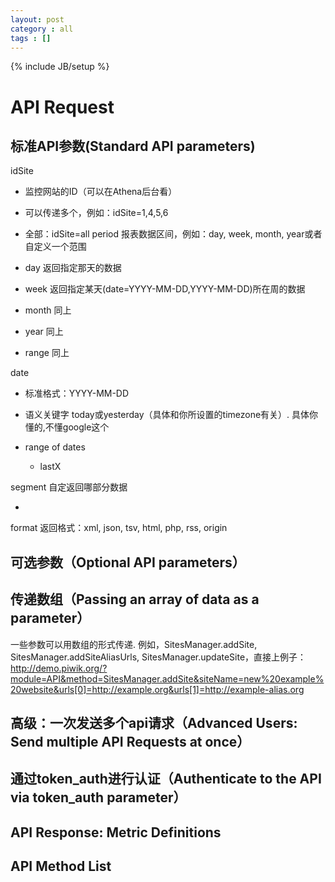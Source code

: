 ```yaml
---
layout: post
category : all
tags : []
---
```

{% include JB/setup %}


API Request
===================

标准API参数(Standard API parameters)
-------------

idSite

  - 监控网站的ID（可以在Athena后台看）
  - 可以传递多个，例如：idSite=1,4,5,6
  - 全部：idSite=all
period
报表数据区间，例如：day, week, month, year或者自定义一个范围

  - day 返回指定那天的数据
  - week 返回指定某天(date=YYYY-MM-DD,YYYY-MM-DD)所在周的数据
  - month 同上
  - year 同上
  - range 同上

date

  - 标准格式：YYYY-MM-DD
  - 语义关键字 today或yesterday（具体和你所设置的timezone有关）. 具体你懂的,不懂google这个
  - range of dates

    * lastX

segment 
自定返回哪部分数据

  - 

format
返回格式：xml, json, tsv, html, php, rss, origin

可选参数（Optional API parameters）
----------------



传递数组（Passing an array of data as a parameter）
----------------

一些参数可以用数组的形式传递. 例如，SitesManager.addSite, SitesManager.addSiteAliasUrls, SitesManager.updateSite，直接上例子：
http://demo.piwik.org/?module=API&method=SitesManager.addSite&siteName=new%20example%20website&urls[0]=http://example.org&urls[1]=http://example-alias.org


高级：一次发送多个api请求（Advanced Users: Send multiple API Requests at once）
------------------

通过token_auth进行认证（Authenticate to the API via token_auth parameter）
------------------

API Response: Metric Definitions
------------------

API Method List
------------------












